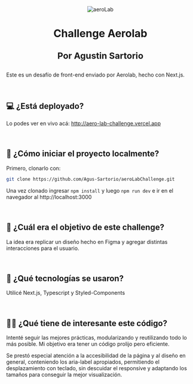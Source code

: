 <div align="center">
<img src='https://i.imgur.com/afIg9Zl.png' alt="aeroLab" />
 <h1>Challenge Aerolab
  
 <small>Por Agustin Sartorio</small>
 </h1>
</div>

<p>Este es un desafío de front-end enviado por Aerolab, hecho con Next.js.</p>

<br />

## 💻 ¿Está deployado?

Lo podes ver en vivo acá: http://aero-lab-challenge.vercel.app

<br />

## 🤔 ¿Cómo iniciar el proyecto localmente?

Primero, clonarlo con:

```bash
git clone https://github.com/Agus-Sartorio/aeroLabChallenge.git
```

Una vez clonado ingresar `npm install` y luego `npm run dev` e ir en el navegador al http://localhost:3000

<br />

## 🛒 ¿Cuál era el objetivo de este challenge?

La idea era replicar un diseño hecho en Figma y agregar distintas interacciones para el usuario.

<br />

## 🧱 ¿Qué tecnologías se usaron?

Utilicé Next.js, Typescript y Styled-Components

<br />

## 👨‍💻 ¿Qué tiene de interesante este código?

Intenté seguir las mejores prácticas, modularizando y reutilizando todo lo más posible. Mi objetivo era tener un código prolijo pero eficiente.

Se prestó especial atención a la accesibilidad de la página y al diseño en general, conteniendo los aria-label apropiados, permitiendo el desplazamiento con teclado, sin descuidar el responsive y adaptando los tamaños para conseguir la mejor visualización.
